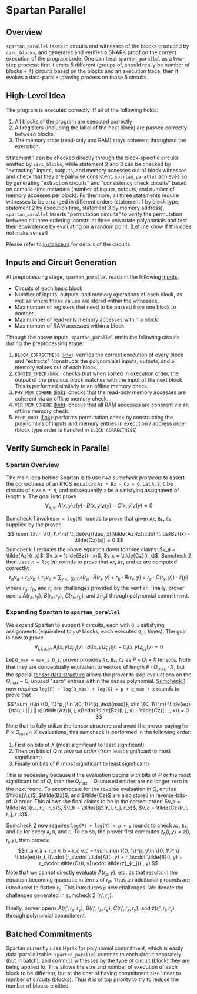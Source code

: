 # Spartan Parallel

## Overview
`spartan_parallel` takes in circuits and witnesses of the blocks produced by `circ_blocks`, and generates and verifies a SNARK proof on the correct execution of the program code. One can treat `spartan_parallel` as a two-step process: first it emits 5 different (groups of, should really be number of blocks + 4) circuits based on the blocks and an execution trace, then it evokes a data-parallel proving process on those 5 circuits.

## High-Level Idea
The program is executed correctly iff all of the following holds:
1. All blocks of the program are executed correctly
2. All registers (including the label of the next block) are passed correctly between blocks.
3. The memory state (read-only and RAM) stays coherent throughout the execution.

Statement 1 can be checked directly through the block-specific circuits emitted by `circ_blocks`, while statement 2 and 3 can be checked by "extracting" inputs, outputs, and memory accesses out of block witnesses and check that they are pairwise consistent. `spartan_parallel` achieves so by generating "extraction circuits" and "consistency check circuits" based on compile-time metadata (number of inputs, outputs, and number of memory accesses per block). Furthermore, all three statements require witnesses to be arranged in different orders (statement 1 by block type, statement 2 by execution time, statement 3 by memory address), `spartan_parallel` inserts "permutation circuits" to verify the permutation between all three ordering: construct three univariate polynomials and test their equivalence by evaluating on a random point. [Let me know if this does not make sense!]

Please refer to [instance.rs](https://github.com/Jiangkm3/spartan_parallel/blob/master/src/instance.rs) for details of the circuits.

## Inputs and Circuit Generation
At preprocessing stage, `spartan_parallel` reads in the following [inputs](https://github.com/Jiangkm3/spartan_parallel/blob/master/examples/interface.rs#L45):
- Circuits of each basic block
- Number of inputs, outputs, and memory operations of each block, as well as where these values are stored within the witnesses.
- Max number of registers that need to be passed from one block to another
- Max number of read-only memory accesses within a block
- Max number of RAM accesses within a block

Through the above inputs, `spartan_parallel` emits the following circuits during the preprocessing stage:
1. `BLOCK_CORRECTNESS` ([link](https://github.com/Jiangkm3/spartan_parallel/blob/master/src/instance.rs#L246)): verifies the correct execution of every block and "extracts" (constructs the polynomials) inputs, outputs, and all memory values out of each block.
2. `CONSIS_CHECK` ([link](https://github.com/Jiangkm3/spartan_parallel/blob/master/src/instance.rs#L545)): checks that when sorted in execution order, the output of the previous block matches with the input of the next block. This is performed similarly to an offline memory check.
3. `PHY_MEM_COHERE` ([link](https://github.com/Jiangkm3/spartan_parallel/blob/master/src/instance.rs#L545)): checks that the read-only memory accesses are coherent via an offline memory check.
4. `VIR_MEM_COHERE` ([link](https://github.com/Jiangkm3/spartan_parallel/blob/master/src/instance.rs#L545)): checks that all RAM accesses are coherent via an offline memory check.
5. `PERM_ROOT` ([link](https://github.com/Jiangkm3/spartan_parallel/blob/master/src/instance.rs#L761)): performs permutation check by constructing the polynomials of inputs and memory entries in execution / address order (block type order is handled in `BLOCK CORRECTNESS`)

## Verify Sumcheck in Parallel
### Spartan Overview
The main idea behind Spartan is to use _two sumcheck protocols_ to assert the correctness of an R1CS equation: `Az * Bz - Cz = 0`. Let `A`, `B`, `C` be circuits of size `M * N`, and subsequently `z` be a satisfying assignment of length `N`. The goal is to prove
$$
\forall_{x, y}, A(x, y)z(y) \cdot B(x, y)z(y) - C(x, y)z(y) = 0
$$

Sumcheck 1 invokes `m = log(M)` rounds to prove that given `Az`, `Bz`, `Cz` supplied by the prover, 
$$
\sum_{x\in \{0, 1\}^m} \tilde{eq}(\tau, x)(\tilde{Az}(x)\cdot \tilde{Bz}(x) - \tilde{Cz}(x)) = 0
$$
Sumcheck 1 reduces the above equation down to three claims: $v_a = \tilde{Az}(r_x)$, $v_b = \tilde{Bz}(r_x)$, $v_c = \tilde{Cz}(r_x)$. Sumcheck 2 then uses `n = log(N)` rounds to prove that `Az`, `Bz`, and `Cz` are computed correctly:
$$
r_a v_a + r_b v_b + r_c v_c = \sum_{y\in \{0, 1\}^n} (r_a\cdot \tilde{A}(r_x, y) + r_b\cdot \tilde{B}(r_x, y) + r_c\cdot \tilde{C}(r_x, y))\cdot \tilde{z}(y)
$$
where $r_a$, $r_b$, and $r_c$ are challenges provided by the verifier. Finally, prover opens $\tilde{A}(r_x, r_y)$, $\tilde{B}(r_x, r_y)$, $\tilde{C}(r_x, r_y)$, and $\tilde{z}(r_y)$ through polynomial commitment.

### Expanding Spartan to `spartan_parallel`
We expand Spartan to support `P` circuits, each with `Q_i` satisfying assignments (equivalent to `p\P` blocks, each executed `Q_i` times). The goal is now to prove
$$
\forall_{i, j, x, y}, A_i(x, y)z_{i, j}(y) \cdot B_i(x, y)z_{i, j}(y) - C_i(x, y)z_{i, j}(y) = 0
$$

Let `Q_max = max_i Q_i`, prover provides `Az`, `Bz`, `Cz` as $P \times Q_i \times X$ tensors. Note that they are conceptually equivalent to vectors of length $P \cdot Q_{\text{max}} \cdot X$, but the special [tensor data structure](https://github.com/Jiangkm3/spartan_parallel/blob/master/src/custom_dense_mlpoly.rs#L22) allows the prover to skip evaluations on the $Q_{\text{max}} - Q_i$ unused "zero" entries within the dense polynomial. [Sumcheck 1](https://github.com/Jiangkm3/spartan_parallel/blob/master/src/r1csproof.rs#L320) now requires `log(P) + log(Q_max) + log(X) = p + q_max + x` rounds to prove that
$$
\sum_{i\in \{0, 1\}^p, j\in \{0, 1\}^{q_\text{max}}, x\in \{0, 1\}^m} \tilde{eq}(\tau, i || j || x)(\tilde{Az}(i, j, x)\cdot \tilde{Bz}(i, j, x) - \tilde{Cz}(i, j, x)) = 0
$$
Note that to fully utilize the tensor structure and avoid the prover paying for $P\times Q_\text{max}\times X$ evaluations, this sumcheck is performed in the following order:
1. First on bits of $X$ (most significant to least significant)
2. Then on bits of $Q$ in _reverse order_ (from least significant to most significant)
3. Finally on bits of $P$ (most significant to least significant)

This is necessary because if the evaluation begins with bits of $P$ or the most significant bit of $Q$, then the $Q_{\text{max}} - Q_i$ unused entries are no longer zero in the next round. To accomodate for the reverse evaluation in $Q$, entries $\tilde{Az}$, $\tilde{Bz}$, and $\tilde{Cz}$ are also stored in reverse-bits-of-$Q$ order. This allows the final claims to be in the correct order: $v_a = \tilde{Az}(r_i, r_j, r_x)$, $v_b = \tilde{Bz}(r_i, r_j, r_x)$, $v_c = \tilde{Cz}(r_i, r_j, r_x)$. 


[Sumcheck 2](https://github.com/Jiangkm3/spartan_parallel/blob/master/src/r1csproof.rs#L462) now requires `log(P) + log(Y) = p + y` rounds to check `Az`, `Bz`, and `Cz` for every `A`, `B`, and `C`. To do so, the prover first computes $\tilde{z}_{r_j}(i, y) = \tilde{z}(i, r_j, y)$, then proves:
$$
r_a v_a + r_b v_b + r_c v_c = \sum_{i\in \{0, 1\}^p, y\in \{0, 1\}^n} \tilde{eq}(r_i, i)\cdot (r_a\cdot \tilde{A}(i, y) + r_b\cdot \tilde{B}(i, y) + r_c\cdot \tilde{C}(i, y))\cdot \tilde{z}_{r_j}(i, y)
$$
Note that we cannot directly evaluate $\tilde{A}(r_p, y)$, etc. as that results in the equation becoming quadratic in terms of $r_p$. Thus an additional `p` rounds are introduced to flatten $r_p$. This introduces `p` new challenges. We denote the challenges generated in sumcheck 2 ($r_i', r_y$).

Finally, prover opens $\tilde{A}(r_i', r_x, r_y)$, $\tilde{B}(r_i', r_x, r_y)$, $\tilde{C}(r_i', r_x, r_y)$, and $\tilde{z}(r_i', r_j, r_y)$ through polynomial commitment.

## Batched Commitments
Spartan currently uses Hyrax for polynomial commitment, which is easily data-parallelizable. `spartan_parallel` commits to each circuit separately (but in batch), and commits witnesses by the type of circuit (block) they are being applied to. This allows the size and number of execution of each block to be different, but at the cost of having commitment size linear to number of circuits (blocks). Thus it is of top priority to try to reduce the number of blocks emitted.
